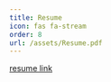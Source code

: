 ```yaml
---
title: Resume
icon: fas fa-stream
order: 8
url: /assets/Resume.pdf
---
```


[resume link](/assets/Resume.pdf)